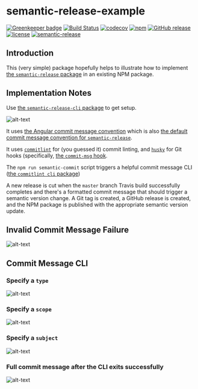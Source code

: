 # semantic-release-example

[![Greenkeeper badge](https://badges.greenkeeper.io/jaebradley/semantic-release-example.svg)](https://greenkeeper.io/)
[![Build Status](https://travis-ci.org/jaebradley/semantic-release-example.svg?branch=implement-semantic-release)](https://travis-ci.org/jaebradley/semantic-release-example)
[![codecov](https://codecov.io/gh/jaebradley/semantic-release-example/branch/master/graph/badge.svg)](https://codecov.io/gh/jaebradley/semantic-release-example)
[![npm](https://img.shields.io/npm/v/semantic-release-example.svg)](https://www.npmjs.com/package/semantic-release-example)
[![GitHub release](https://img.shields.io/github/release/jaebradley/semantic-release-example.svg)](https://github.com/jaebradley/semantic-release-example/releases)
[![license](https://img.shields.io/github/license/jaebradley/semantic-release-example.svg)](https://github.com/jaebradley/semantic-release-example/blob/master/LICENSE)
[![semantic-release](https://img.shields.io/badge/%20%20%F0%9F%93%A6%F0%9F%9A%80-semantic--release-e10079.svg?style=plastic)](https://github.com/semantic-release/semantic-release)

## Introduction

This (very simple) package hopefully helps to illustrate how to implement [the `semantic-release` package](https://github.com/semantic-release/semantic-release) in an existing NPM package.

## Implementation Notes

Use [the `semantic-release-cli` package](https://www.npmjs.com/package/semantic-release-cli) to get setup.

![alt-text](https://imgur.com/VdfTdU2.png)

It uses [the Angular commit message convention](https://github.com/angular/angular.js/blob/master/DEVELOPERS.md#commits) which is also [the default commit message convention for `semantic-release`](https://github.com/semantic-release/semantic-release#default-commit-message-format).

It uses [`commitlint`](https://github.com/marionebl/commitlint) for (you guessed it) commit linting, and [`husky`](https://github.com/typicode/husky) for Git hooks (specifically, [the `commit-msg` hook](https://git-scm.com/docs/githooks#_commit_msg).

The `npm run semantic-commit` script triggers a helpful commit message CLI ([the `commitlint cli` package](https://github.com/marionebl/commitlint/tree/master/@commitlint/cli))

A new release is cut when the `master` branch Travis build successfully completes and there's a formatted commit message that should trigger a semantic version change. A Git tag is created, a GitHub release is created, and the NPM package is published with the appropriate semantic version update.

## Invalid Commit Message Failure

![alt-text](https://imgur.com/uJNJW2x.png)

## Commit Message CLI

### Specify a `type`
![alt-text](https://imgur.com/jEascoN.png)

### Specify a `scope`
![alt-text](https://imgur.com/6RetlC3.png)

### Specify a `subject`
![alt-text](https://imgur.com/w6UiCw1.png)

### Full commit message after the CLI exits successfully
![alt-text](https://imgur.com/oyHT23e.png)
